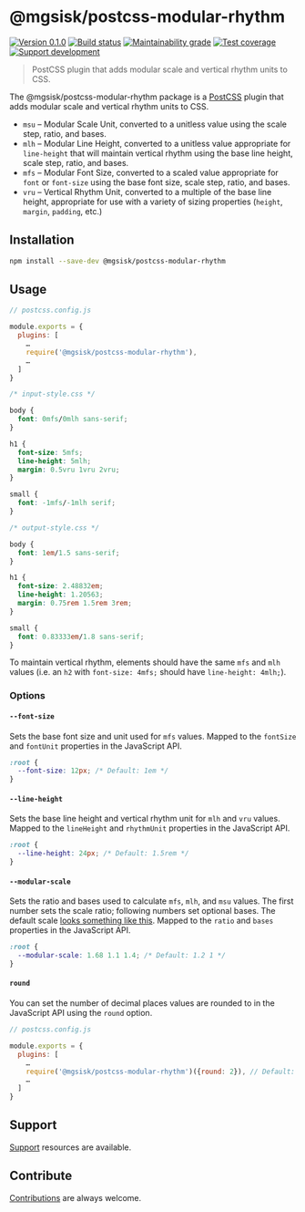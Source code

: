 # @mgsisk/postcss-modular-rhythm

[![Version 0.1.0][img-version]][url-version]
[![Build status][img-build]][url-build]
[![Maintainability grade][img-maintainability]][url-maintainability]
[![Test coverage][img-coverage]][url-coverage]
[![Support development][img-support]][url-support]

> PostCSS plugin that adds modular scale and vertical rhythm units to CSS.

The @mgsisk/postcss-modular-rhythm package is a [PostCSS][] plugin that adds
modular scale and vertical rhythm units to CSS.

- `msu` – Modular Scale Unit, converted to a unitless value using the scale
  step, ratio, and bases.
- `mlh` – Modular Line Height, converted to a unitless value appropriate for
  `line-height` that will maintain vertical rhythm using the base line height,
  scale step, ratio, and bases.
- `mfs` – Modular Font Size, converted to a scaled value appropriate for `font`
  or `font-size` using the base font size, scale step, ratio, and bases.
- `vru` – Vertical Rhythm Unit, converted to a multiple of the base line height,
  appropriate for use with a variety of sizing properties (`height`, `margin`,
  `padding`, etc.)

[PostCSS]: https://postcss.org/

## Installation

```sh
npm install --save-dev @mgsisk/postcss-modular-rhythm
```

## Usage

```js
// postcss.config.js

module.exports = {
  plugins: [
    …
    require('@mgsisk/postcss-modular-rhythm'),
    …
  ]
}
```

```css
/* input-style.css */

body {
  font: 0mfs/0mlh sans-serif;
}

h1 {
  font-size: 5mfs;
  line-height: 5mlh;
  margin: 0.5vru 1vru 2vru;
}

small {
  font: -1mfs/-1mlh serif;
}
```

```css
/* output-style.css */

body {
  font: 1em/1.5 sans-serif;
}

h1 {
  font-size: 2.48832em;
  line-height: 1.20563;
  margin: 0.75rem 1.5rem 3rem;
}

small {
  font: 0.83333em/1.8 sans-serif;
}
```

To maintain vertical rhythm, elements should have the same `mfs` and `mlh`
values (i.e. an `h2` with `font-size: 4mfs;` should have `line-height: 4mlh;`).

### Options

#### `--font-size`

Sets the base font size and unit used for `mfs` values. Mapped to the `fontSize`
and `fontUnit` properties in the JavaScript API.

```css
:root {
  --font-size: 12px; /* Default: 1em */
}
```

#### `--line-height`

Sets the base line height and vertical rhythm unit for `mlh` and `vru` values.
Mapped to the `lineHeight` and `rhythmUnit` properties in the JavaScript API.

```css
:root {
  --line-height: 24px; /* Default: 1.5rem */
}
```

#### `--modular-scale`

Sets the ratio and bases used to calculate `mfs`, `mlh`, and `msu` values. The
first number sets the scale ratio; following numbers set optional bases. The
default scale [looks something like this][default-scale]. Mapped to the `ratio`
and `bases` properties in the JavaScript API.

```css
:root {
  --modular-scale: 1.68 1.1 1.4; /* Default: 1.2 1 */
}
```

[default-scale]: https://modularscale.com/?1&em&1.2

#### `round`

You can set the number of decimal places values are rounded to in the JavaScript
API using the `round` option.

```js
// postcss.config.js

module.exports = {
  plugins: [
    …
    require('@mgsisk/postcss-modular-rhythm')({round: 2}), // Default: 5
    …
  ]
}
```

## Support

[Support][] resources are available.

[support]: https://github.com/mgsisk/postcss-modular-rhythm/blob/master/support.md

## Contribute

[Contributions][] are always welcome.

[Contributions]: https://github.com/mgsisk/postcss-modular-rhythm/blob/master/contributing.md

[img-version]: https://img.shields.io/npm/v/@mgsisk/postcss-modular-rhythm.svg?logo=npm
[img-build]: https://img.shields.io/travis/mgsisk/postcss-modular-rhythm.svg?logo=travis
[img-maintainability]: https://api.codeclimate.com/v1/badges/8b8f81bb59d88cea1e89/maintainability
[img-coverage]: https://api.codeclimate.com/v1/badges/8b8f81bb59d88cea1e89/test_coverage
[img-support]: https://img.shields.io/badge/donate-coffee-darkorange.svg?logo=gratipay&logoColor=fff

[url-version]: https://npmjs.com/package/@mgsisk/postcss-modular-rhythm
[url-build]: https://travis-ci.org/mgsisk/postcss-modular-rhythm
[url-maintainability]: https://codeclimate.com/github/mgsisk/postcss-modular-rhythm/maintainability
[url-coverage]: https://codeclimate.com/github/mgsisk/postcss-modular-rhythm/test_coverage
[url-support]: https://buymeacoffee.com/mgsisk
